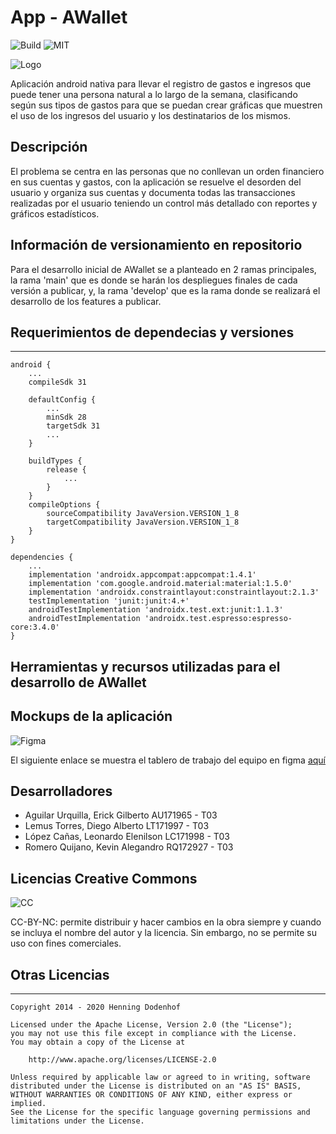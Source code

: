 # App - AWallet #

![Build](https://travis-ci.org/laravel/framework.svg "Build Status")
![MIT](https://img.shields.io/packagist/l/laravel/framework "License")

![Logo](documentation/awallet_logo.png "Logo")

Aplicación android nativa para llevar el registro de gastos e ingresos que puede tener una
persona natural a lo largo de la semana, clasificando según sus tipos de gastos para que
se puedan crear gráficas que muestren el uso de los ingresos del usuario y los
destinatarios de los mismos.

## Descripción ##

El problema se centra en las personas que no conllevan un orden financiero en sus
cuentas y gastos, con la aplicación se resuelve el desorden del usuario y organiza sus
cuentas y documenta todas las transacciones realizadas por el usuario teniendo un
control más detallado con reportes y gráficos estadísticos.

## Información de versionamiento en repositorio ##
Para el desarrollo inicial de AWallet se a planteado en 2 ramas principales, la rama 'main' que es donde se harán los despliegues finales de cada versión a publicar, y, la rama 'develop' que es la rama donde se realizará el desarrollo de los features a publicar.

## Requerimientos de dependecias y versiones ##
------
```
android {
    ...
    compileSdk 31

    defaultConfig {
        ...
        minSdk 28
        targetSdk 31
        ...
    }

    buildTypes {
        release {
            ...
        }
    }
    compileOptions {
        sourceCompatibility JavaVersion.VERSION_1_8
        targetCompatibility JavaVersion.VERSION_1_8
    }
}

dependencies {
    ...
    implementation 'androidx.appcompat:appcompat:1.4.1'
    implementation 'com.google.android.material:material:1.5.0'
    implementation 'androidx.constraintlayout:constraintlayout:2.1.3'
    testImplementation 'junit:junit:4.+'
    androidTestImplementation 'androidx.test.ext:junit:1.1.3'
    androidTestImplementation 'androidx.test.espresso:espresso-core:3.4.0'
}
```

## Herramientas y recursos utilizadas para el desarrollo de AWallet ##

## Mockups de la aplicación ##

![Figma](documentation/figma.png "Figma")

El siguiente enlace se muestra el tablero de trabajo del equipo en figma [aquí](https://www.figma.com/file/xuDpHcuVH9y9lEAsUU3w8h/DSM---App)

## Desarrolladores ##

* Aguilar Urquilla, Erick Gilberto                       AU171965   -  T03
* Lemus Torres, Diego Alberto                           LT171997    -  T03
* López Cañas, Leonardo Elenilson                       LC171998    -  T03
* Romero Quijano, Kevin Alegandro                       RQ172927    -  T03

## Licencias Creative Commons ##

![CC](https://co.creativecommons.net/wp-content/uploads/sites/27/2008/02/by-nc.png "CC-BY-NC")

CC-BY-NC: permite distribuir y hacer cambios en la obra siempre y cuando se incluya el
nombre del autor y la licencia. Sin embargo, no se permite su uso con fines comerciales.

## Otras Licencias ##

-------

    Copyright 2014 - 2020 Henning Dodenhof

    Licensed under the Apache License, Version 2.0 (the "License");
    you may not use this file except in compliance with the License.
    You may obtain a copy of the License at

        http://www.apache.org/licenses/LICENSE-2.0

    Unless required by applicable law or agreed to in writing, software
    distributed under the License is distributed on an "AS IS" BASIS,
    WITHOUT WARRANTIES OR CONDITIONS OF ANY KIND, either express or implied.
    See the License for the specific language governing permissions and
    limitations under the License.




